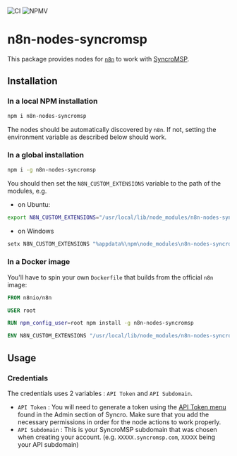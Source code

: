![CI](https://img.shields.io/github/workflow/status/Maelstrom96/n8n-nodes-syncromsp/CI/main) ![NPMV](https://img.shields.io/npm/v/n8n-nodes-syncromsp)
# n8n-nodes-syncromsp

This package provides nodes for [`n8n`](https://github.com/n8n-io/n8n) to work with [SyncroMSP](https://syncromsp.com).

## Installation

### In a local NPM installation

```bash
npm i n8n-nodes-syncromsp
```

The nodes should be automatically discovered by `n8n`. If not, setting the environment variable as described below should work.

### In a global installation

```bash
npm i -g n8n-nodes-syncromsp
```

You should then set the `N8N_CUSTOM_EXTENSIONS` variable to the path of the modules, e.g. 

- on Ubuntu:
```bash
export N8N_CUSTOM_EXTENSIONS="/usr/local/lib/node_modules/n8n-nodes-syncromsp"
```

- on Windows
```bash
setx N8N_CUSTOM_EXTENSIONS "%appdata%\npm\node_modules\n8n-nodes-syncromsp"
```

### In a Docker image

You'll have to spin your own `Dockerfile` that builds from the official `n8n` image:


```Dockerfile
FROM n8nio/n8n

USER root

RUN npm_config_user=root npm install -g n8n-nodes-syncromsp

ENV N8N_CUSTOM_EXTENSIONS "/usr/local/lib/node_modules/n8n-nodes-syncromsp"

```

## Usage

### Credentials

The credentials uses 2 variables : `API Token` and `API Subdomain`.

- `API Token` : You will need to generate a token using the [API Token menu](https://admin.syncromsp.com/api_tokens) found in the Admin section of Syncro. Make sure that you add the necessary permissions in order for the node actions to work properly.
- `API Subdomain` : This is your SyncroMSP subdomain that was chosen when creating your account. (e.g. `XXXXX.syncromsp.com`, `XXXXX` being your API subdomain)
